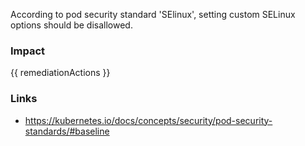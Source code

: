 
According to pod security standard 'SElinux', setting custom SELinux options should be disallowed.

### Impact
<!-- Add Impact here -->

<!-- DO NOT CHANGE -->
{{ remediationActions }}

### Links
- https://kubernetes.io/docs/concepts/security/pod-security-standards/#baseline



